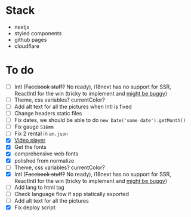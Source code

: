 # Stack

- nextjs
- styled components
- github pages
- cloudflare

# To do

- [ ] Intl (~~Facebook stuff?~~ No ready), i18next has no support for SSR, ReactIntl for the win (tricky to implement and [might be buggy](https://github.com/zeit/next.js/tree/canary/examples/with-react-intl))
- [ ] Theme, css variables? currentColor?
- [ ] Add alt text for all the pictures when Intl is fixed
- [ ] Change headers static files
- [ ] Fix dates, we should be able to do `new Date('some date').getMonth()`
- [ ] Fix gauge `S16mm`
- [ ] Fix 2 rental in `en.json`
- [x] [Video player](https://github.com/xDae/react-plyr)
- [x] Get the fonts
- [x] comprehensive web fonts
- [x] polished from normalize
- [ ] Theme, css variables? currentColor?
- [x] Intl (~~Facebook stuff?~~ No ready), i18next has no support for SSR, ReactIntl for the win (tricky to implement and [might be buggy](https://github.com/zeit/next.js/tree/canary/examples/with-react-intl))
- [ ] Add lang to html tag
- [ ] Check language flow if app statically exported
- [ ] Add alt text for all the pictures
- [x] Fix deploy script
